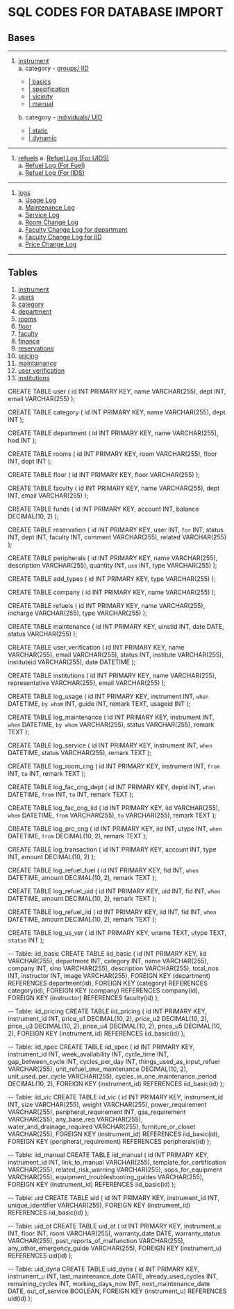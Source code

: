 # SQL CODES FOR DATABASE IMPORT
## Bases
---
1. [instrument](#instrument)<br>
   a. category - [groups/ IID](#instrument_IID) <br>
      + [| basics](#basics)<br>
      + [| specification](#general_specifications) <br>
      + [| vicinity](#vicinity) <br>
      + [| manual](#manual)<br>

   b. category - [individuals/ UID](#instrument_UID) <br>
      + [| static](#static)<br>
      + [| dynamic](#dynamic) <br>
---
   1. [refuels](#refuels)
      a. [Refuel Log (For UIDS)](#refuel-log-for-uids)<br>
      a. [Refuel Log (For Fuel)](#refuel-log-for-fuel)<br>
      a. [Refuel Log (For IIDS)](#refuel-log-for-iids)<br>

---
   1. [logs](#logs)<br>
      a. [Usage Log](#usage-log)<br>
      a. [Maintenance Log](#maintenance-log)<br>
      a. [Service Log](#service-log)<br>
      a. [Room Change Log](#room-change-log)<br>
      a. [Faculty Change Log for department](#faculty-change-log-for-department)<br>
      a. [Faculty Change Log for IID](#faculty-change-log-for-iid)<br>
      a. [Price Change Log](#price-change-log)<br>
---
## Tables
1. [instrument](#instrument)
2. [users](#users)
3. [category](#category)
4. [department](#department)
5. [rooms](#rooms)
6. [floor](#floor)
7. [faculty](#faculty)
8. [finance](#finance)
9. [reservations](#reservations)
10. [pricing](#pricing)
11. [maintainance](#maintainance)
12. [user verification](#userverification)
13. [institutions](#institutions)



CREATE TABLE user (
  id INT PRIMARY KEY,
  name VARCHAR(255),
  dept INT,
  email VARCHAR(255)
);

CREATE TABLE category (
  id INT PRIMARY KEY,
  name VARCHAR(255),
  dept INT
);

CREATE TABLE department (
  id INT PRIMARY KEY,
  name VARCHAR(255),
  hod INT
);

CREATE TABLE rooms (
  id INT PRIMARY KEY,
  room VARCHAR(255),
  floor INT,
  dept INT
);

CREATE TABLE floor (
  id INT PRIMARY KEY,
  floor VARCHAR(255)
);

CREATE TABLE faculty (
  id INT PRIMARY KEY,
  name VARCHAR(255),
  dept INT,
  email VARCHAR(255)
);

CREATE TABLE funds (
  id INT PRIMARY KEY,
  account INT,
  balance DECIMAL(10, 2)
);

CREATE TABLE reservation (
  id INT PRIMARY KEY,
  user INT,
  `for` INT,
  status INT,
  dept INT,
  faculty INT,
  comment VARCHAR(255),
  related VARCHAR(255)
);

CREATE TABLE peripherals (
  id INT PRIMARY KEY,
  name VARCHAR(255),
  description VARCHAR(255),
  quantity INT,
  `use` INT,
  type VARCHAR(255)
);

CREATE TABLE add_types (
  id INT PRIMARY KEY,
  type VARCHAR(255)
);

CREATE TABLE company (
  id INT PRIMARY KEY,
  name VARCHAR(255)
);

CREATE TABLE refuels (
  id INT PRIMARY KEY,
  name VARCHAR(255),
  incharge VARCHAR(255),
  type VARCHAR(255)
);

CREATE TABLE maintenance (
  id INT PRIMARY KEY,
  uinstid INT,
  date DATE,
  status VARCHAR(255)
);

CREATE TABLE user_verification (
  id INT PRIMARY KEY,
  name VARCHAR(255),
  email VARCHAR(255),
  status INT,
  institute VARCHAR(255),
  instituteid VARCHAR(255),
  date DATETIME
);

CREATE TABLE institutions (
  id INT PRIMARY KEY,
  name VARCHAR(255),
  representative VARCHAR(255),
  email VARCHAR(255)
);

CREATE TABLE log_usage (
  id INT PRIMARY KEY,
  instrument INT,
  `when` DATETIME,
  `by whom` INT,
  guide INT,
  remark TEXT,
  usageid INT
);

CREATE TABLE log_maintenance (
  id INT PRIMARY KEY,
  instrument INT,
  `when` DATETIME,
  `by whom` VARCHAR(255),
  status VARCHAR(255),
  remark TEXT
);

CREATE TABLE log_service (
  id INT PRIMARY KEY,
  instrument INT,
  `when` DATETIME,
  status VARCHAR(255),
  remark TEXT
);

CREATE TABLE log_room_cng (
  id INT PRIMARY KEY,
  instrument INT,
  `from` INT,
  `to` INT,
  remark TEXT
);

CREATE TABLE log_fac_cng_dept (
  id INT PRIMARY KEY,
  depid INT,
  `when` DATETIME,
  `from` INT,
  `to` INT,
  remark TEXT
);

CREATE TABLE log_fac_cng_iid (
  id INT PRIMARY KEY,
  iid VARCHAR(255),
  `when` DATETIME,
  `from` VARCHAR(255),
  `to` VARCHAR(255),
  remark TEXT
);

CREATE TABLE log_prc_cng (
  id INT PRIMARY KEY,
  iid INT,
  utype INT,
  `when` DATETIME,
  `from` DECIMAL(10, 2),
  remark TEXT
);

CREATE TABLE log_transaction (
  id INT PRIMARY KEY,
  account INT,
  type INT,
  amount DECIMAL(10, 2)
);

CREATE TABLE log_refuel_fuel (
  id INT PRIMARY KEY,
  fid INT,
  `when` DATETIME,
  amount DECIMAL(10, 2),
  remark TEXT
);

CREATE TABLE log_refuel_uid (
  id INT PRIMARY KEY,
  uid INT,
  fid INT,
  `when` DATETIME,
  amount DECIMAL(10, 2),
  remark TEXT
);

CREATE TABLE log_refuel_iid (
  id INT PRIMARY KEY,
  iid INT,
  fid INT,
  `when` DATETIME,
  amount DECIMAL(10, 2),
  remark TEXT
);

CREATE TABLE log_us_ver (
  id INT PRIMARY KEY,
  uname TEXT,
  utype TEXT,
  `status` INT
);


-- Table: iid_basic
CREATE TABLE iid_basic (
  id INT PRIMARY KEY,
  iid VARCHAR(255),
  department INT,
  category INT,
  name VARCHAR(255),
  company INT,
  slno VARCHAR(255),
  description VARCHAR(255),
  total_nos INT,
  instructor INT,
  image VARCHAR(255),
  FOREIGN KEY (department) REFERENCES department(id),
  FOREIGN KEY (category) REFERENCES category(id),
  FOREIGN KEY (company) REFERENCES company(id),
  FOREIGN KEY (instructor) REFERENCES faculty(id)
);

-- Table: iid_pricing
CREATE TABLE iid_pricing (
  id INT PRIMARY KEY,
  instrument_id INT,
  price_u1 DECIMAL(10, 2),
  price_u2 DECIMAL(10, 2),
  price_u3 DECIMAL(10, 2),
  price_u4 DECIMAL(10, 2),
  price_u5 DECIMAL(10, 2),
  FOREIGN KEY (instrument_id) REFERENCES iid_basic(id)
);

-- Table: iid_spec
CREATE TABLE iid_spec (
  id INT PRIMARY KEY,
  instrument_id INT,
  week_availability INT,
  cycle_time INT,
  gap_between_cycle INT,
  cycles_per_day INT,
  things_used_as_input_refuel VARCHAR(255),
  unit_refuel_one_maintenance DECIMAL(10, 2),
  unit_used_per_cycle VARCHAR(255),
  cycles_in_one_maintenance_period DECIMAL(10, 2),
  FOREIGN KEY (instrument_id) REFERENCES iid_basic(id)
);

-- Table: iid_vic
CREATE TABLE iid_vic (
  id INT PRIMARY KEY,
  instrument_id INT,
  size VARCHAR(255),
  weight VARCHAR(255),
  power_requirement VARCHAR(255),
  peripheral_requirement INT,
  gas_requirement VARCHAR(255),
  any_base_req VARCHAR(255),
  water_and_drainage_required VARCHAR(255),
  furniture_or_closet VARCHAR(255),
  FOREIGN KEY (instrument_id) REFERENCES iid_basic(id),
  FOREIGN KEY (peripheral_requirement) REFERENCES peripherals(id)
);

-- Table: iid_manual
CREATE TABLE iid_manual (
  id INT PRIMARY KEY,
  instrument_id INT,
  link_to_manual VARCHAR(255),
  template_for_certification VARCHAR(255),
  related_risk_warning VARCHAR(255),
  sops_for_equipment VARCHAR(255),
  equipment_troubleshooting_guides VARCHAR(255),
  FOREIGN KEY (instrument_id) REFERENCES iid_basic(id)
);

-- Table: uid
CREATE TABLE uid (
  id INT PRIMARY KEY,
  instrument_id INT,
  unique_identifier VARCHAR(255),
  FOREIGN KEY (instrument_id) REFERENCES iid_basic(id)
);

-- Table: uid_ot
CREATE TABLE uid_ot (
  id INT PRIMARY KEY,
  instrument_u INT,
  floor INT,
  room VARCHAR(255),
  warranty_date DATE,
  warranty_status VARCHAR(255),
  past_reports_of_malfunction VARCHAR(255),
  any_other_emergency_guide VARCHAR(255),
  FOREIGN KEY (instrument_u) REFERENCES uid(id)
);

-- Table: uid_dyna
CREATE TABLE uid_dyna (
  id INT PRIMARY KEY,
  instrument_u INT,
  last_maintenance_date DATE,
  already_used_cycles INT,
  remaining_cycles INT,
  working_days_now INT,
  next_maintenance_date DATE,
  out_of_service BOOLEAN,
  FOREIGN KEY (instrument_u) REFERENCES uid(id)
);
